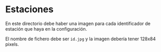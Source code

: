 # Estaciones

En este directorio debe haber una imagen para cada identificador de estación que haya en la configuración.

El nombre de fichero debe ser `id.jpg` y la imagen debería tener 128x84 pixels.

